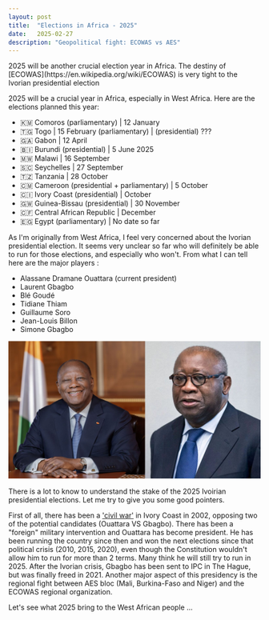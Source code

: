 ```yaml
---
layout: post
title:  "Elections in Africa - 2025"
date:   2025-02-27
description: "Geopolitical fight: ECOWAS vs AES"
---
```


<p class="intro"><span class="dropcap">2025</span> will be another crucial election year in Africa. The destiny of [ECOWAS](https://en.wikipedia.org/wiki/ECOWAS) is very tight to the Ivorian presidential election</p>

2025 will be a crucial year in Africa, especially in West Africa.
Here are the elections planned this year:

- 🇰🇲 Comoros (parliamentary) | 12 January
- 🇹🇬 Togo | 15 February (parliamentary) | (presidential) ???
- 🇬🇦 Gabon | 12 April
- 🇧🇮 Burundi (presidential) | 5 June 2025
- 🇲🇼 Malawi | 16 September
- 🇸🇨 Seychelles | 27 September
- 🇹🇿 Tanzania | 28 October
- 🇨🇲 Cameroon (presidential + parliamentary) | 5 October
- 🇨🇮 Ivory Coast (presidential) | October
- 🇬🇼 Guinea-Bissau (presidential) | 30 November
- 🇨🇫 Central African Republic | December
- 🇪🇬 Egypt (parliamentary) | No date so far

As I'm originally from West Africa, I feel very concerned about the Ivorian presidential election. 
It seems very unclear so far who will definitely be able to run for those elections, and especially who won't.
From what I can tell here are the major players :
- Alassane Dramane Ouattara (current president)
- Laurent Gbagbo
- Blé Goudé
- Tidiane Thiam
- Guillaume Soro
- Jean-Louis Billon
- Simone Gbagbo

![Image](/assets/img/ouattara_vs_gbagbo.jpg)

There is a lot to know to understand the stake of the 2025 Ivoirian presidential elections. Let me try to give you some good pointers.

First of all, there has been a ['civil war'](https://fr.wikipedia.org/wiki/Crise_politico-militaire_en_C%C3%B4te_d%27Ivoire) in Ivory Coast in 2002, opposing two of the potential candidates (Ouattara VS Gbagbo). There has been a "foreign" military intervention and Ouattara has become president. He has been running the country since then and won the next elections since that political crisis (2010, 2015, 2020), even though the Constitution wouldn't allow him to run for more than 2 terms. Many think he will still try to run in 2025. After the Ivorian crisis, Gbagbo has been sent to IPC in The Hague, but was finally freed in 2021. Another major aspect of this presidency is the regional fight between AES bloc (Mali, Burkina-Faso and Niger) and the ECOWAS regional organization.

Let's see what 2025 bring to the West African people ...